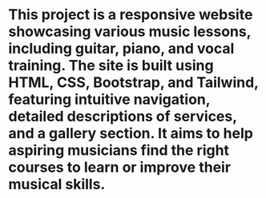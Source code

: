 # This project is a responsive website showcasing various music lessons, including guitar, piano, and vocal training. The site is built using HTML, CSS, Bootstrap, and Tailwind, featuring intuitive navigation, detailed descriptions of services, and a gallery section. It aims to help aspiring musicians find the right courses to learn or improve their musical skills.
